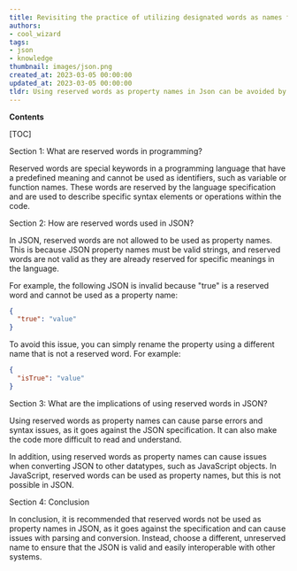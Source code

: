 ```yaml
---
title: Revisiting the practice of utilizing designated words as names for properties
authors:
- cool_wizard
tags:
- json
- knowledge
thumbnail: images/json.png
created_at: 2023-03-05 00:00:00
updated_at: 2023-03-05 00:00:00
tldr: Using reserved words as property names in Json can be avoided by enclosing the property name in quotes or by escaping the character.
---
```


**Contents**

[TOC]

Section 1: What are reserved words in programming?

Reserved words are special keywords in a programming language that have a predefined meaning and cannot be used as identifiers, such as variable or function names. These words are reserved by the language specification and are used to describe specific syntax elements or operations within the code.

Section 2: How are reserved words used in JSON?

In JSON, reserved words are not allowed to be used as property names. This is because JSON property names must be valid strings, and reserved words are not valid as they are already reserved for specific meanings in the language.

For example, the following JSON is invalid because "true" is a reserved word and cannot be used as a property name:

```json
{
  "true": "value"
}
```

To avoid this issue, you can simply rename the property using a different name that is not a reserved word. For example:

```json
{
  "isTrue": "value"
}
```

Section 3: What are the implications of using reserved words in JSON?

Using reserved words as property names can cause parse errors and syntax issues, as it goes against the JSON specification. It can also make the code more difficult to read and understand.

In addition, using reserved words as property names can cause issues when converting JSON to other datatypes, such as JavaScript objects. In JavaScript, reserved words can be used as property names, but this is not possible in JSON.

Section 4: Conclusion

In conclusion, it is recommended that reserved words not be used as property names in JSON, as it goes against the specification and can cause issues with parsing and conversion. Instead, choose a different, unreserved name to ensure that the JSON is valid and easily interoperable with other systems.
